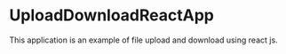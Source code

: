 # UploadDownloadReactApp
This application is an example of file upload and download using react js.
